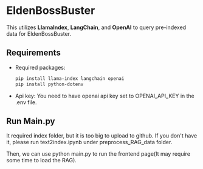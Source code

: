 # EldenBossBuster

This utilizes **LlamaIndex**, **LangChain**, and **OpenAI** to query pre-indexed data for EldenBossBuster.

## Requirements

- Required packages:
  ```bash
  pip install llama-index langchain openai
  pip install python-dotenv
  ```

- Api key:
  You need to have openai api key set to OPENAI_API_KEY
  in the .env file.

## Run Main.py
It required index folder, but it is too big to upload to github. If you don't have it, please
run text2index.ipynb under preprocess_RAG_data folder.

Then, we can use python main.py to run the frontend page(It may require some time to load the RAG).
